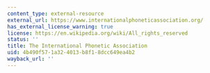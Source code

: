```yaml
---
content_type: external-resource
external_url: https://www.internationalphoneticassociation.org/
has_external_license_warning: true
license: https://en.wikipedia.org/wiki/All_rights_reserved
status: ''
title: The International Phonetic Association
uid: 4b490f57-1a32-4013-b8f1-8dcc649ea4b2
wayback_url: ''
---
```

